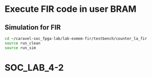 # Execute FIR code in user BRAM

## Simulation for FIR
```sh
cd ~/caravel-soc_fpga-lab/lab-exmem-fir/testbench/counter_la_fir
source run_clean
source run_sim
```
# SOC_LAB_4-2
